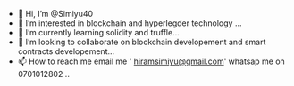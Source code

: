 - 👋 Hi, I’m @Simiyu40
- 👀 I’m interested in blockchain and hyperlegder technology ...
- 🌱 I’m currently learning solidity and truffle...
- 💞️ I’m looking to collaborate on blockchain developement and smart contracts developement...
- 📫 How to reach me email me ' hiramsimiyu@gmail.com' whatsap me on 0701012802 ..

<!---
Simiyu40/Simiyu40 is a ✨ special ✨ repository because its `README.md` (this file) appears on your GitHub profile.
You can click the Preview link to take a look at your changes.
--->

